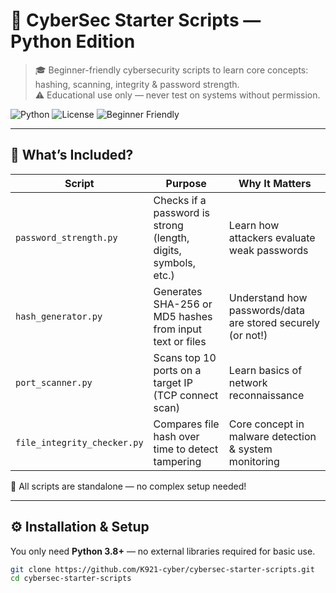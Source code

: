 # 🔐 CyberSec Starter Scripts — Python Edition

> 🎓 Beginner-friendly cybersecurity scripts to learn core concepts: hashing, scanning, integrity & password strength.  
> ⚠️ Educational use only — never test on systems without permission.

![Python](https://img.shields.io/badge/Python-3.8%2B-blue?logo=python&logoColor=white)
![License](https://img.shields.io/badge/License-MIT-green.svg)
![Beginner Friendly](https://img.shields.io/badge/Difficulty-Beginner-brightgreen)

---

## 🧰 What’s Included?

| Script | Purpose | Why It Matters |
|--------|---------|----------------|
| `password_strength.py` | Checks if a password is strong (length, digits, symbols, etc.) | Learn how attackers evaluate weak passwords |
| `hash_generator.py` | Generates SHA-256 or MD5 hashes from input text or files | Understand how passwords/data are stored securely (or not!) |
| `port_scanner.py` | Scans top 10 ports on a target IP (TCP connect scan) | Learn basics of network reconnaissance |
| `file_integrity_checker.py` | Compares file hash over time to detect tampering | Core concept in malware detection & system monitoring |

📁 All scripts are standalone — no complex setup needed!

---

## ⚙️ Installation & Setup

You only need **Python 3.8+** — no external libraries required for basic use.

```bash
git clone https://github.com/K921-cyber/cybersec-starter-scripts.git
cd cybersec-starter-scripts
